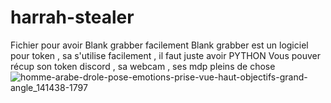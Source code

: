 # harrah-stealer
Fichier pour avoir Blank grabber facilement
Blank grabber est un logiciel pour token , sa s'utilise facilement , il faut juste avoir PYTHON 
Vous pouver récup son token discord , sa webcam , ses mdp pleins de chose
![homme-arabe-drole-pose-emotions-prise-vue-haut-objectifs-grand-angle_141438-1797](https://github.com/Saif78120/harrah-stealer/assets/143635690/670d3861-0233-49db-ab98-258dabc29b4d)
